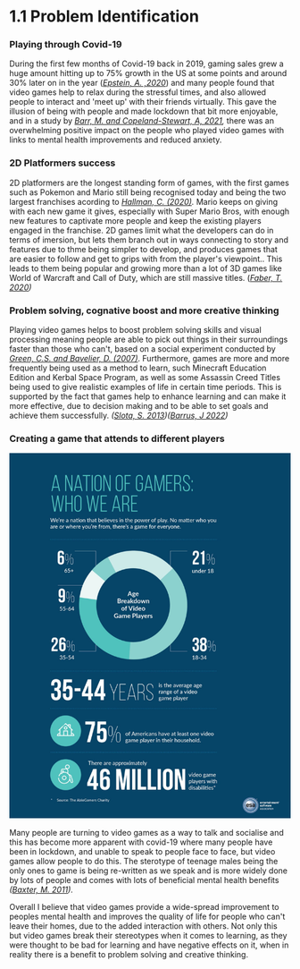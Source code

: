 # 1.1 Problem Identification

### **Playing through Covid-19**

During the first few months of Covid-19 back in 2019, gaming sales grew a huge amount hitting up to 75% growth in the US at some points and around 30% later on in the year ([_Epstein, A. ,2020_](../analysis/reference-list.md)) and many people found that video games help to relax during the stressful times, and also allowed people to interact and 'meet up' with their friends virtually. This gave the illusion of being with people and made lockdown that bit more enjoyable, and in a study by [_Barr, M. and Copeland-Stewart, A, 2021_](../analysis/reference-list.md)_,_ there was an overwhelming positive impact on the people who played video games with links to mental health improvements and reduced anxiety.

### **2D Platformers success**

2D platformers are the longest standing form of games, with the first games such as Pokemon and Mario still being recognised today and being the two largest franchises acording to [_Hallman,  C. (2020)_](../analysis/reference-list.md)_._ Mario keeps on giving with each new game it gives, especially with Super Mario Bros, with enough new features to captivate more people and keep the existing players engaged in the franchise. 2D games limit what the developers can do in terms of imersion, but lets them branch out in ways connecting to story and features due to thme being simpler to develop, and produces games that are easier to follow and get to grips with from the player's viewpoint.. This leads to them being popular and growing more than a lot of 3D games like World of Warcraft and Call of Duty, which are still massive titles. ([_Faber, T. 2020_](../analysis/reference-list.md)_)_

### **Problem solving, cognative boost and more creative thinking**

Playing video games helps to boost problem solving skills and visual processing meaning people are able to pick out things in their surroundings faster than those who can't, based on a social experiment conducted by [_Green, C.S. and Bavelier, D. (2007)_](../analysis/reference-list.md). Furthermore, games are more and more frequently being used as a method to learn, such Minecraft Education Edition and Kerbal Space Program, as well as some Assassin Creed Titles being used to give realistic examples of life in certain time periods. This is supported by the fact that games help to enhance learning and can make it more effective, due to decision making and to be able to set goals and achieve them successfully. _(_[_Slota, S. 2013_](../analysis/reference-list.md)_)(_[_Barrus, J 2022_](../analysis/reference-list.md)_)_

### **Creating a game that attends to different players**

![ESA Age Breakdown for Gaming (2020)](<../.gitbook/assets/image (1).png>)

Many people are turning to video games as a way to talk and socialise and this has become more apparent with covid-19 where many people have been in lockdown, and unable to speak to people face to face, but video games allow people to do this. The sterotype of teenage males being the only ones to game is being re-written as we speak and is more widely done by lots of people and comes with lots of beneficial mental health benefits _‌(_[_Baxter, M. 2011_](../analysis/reference-list.md)_)._

Overall I believe that video games provide a wide-spread improvement to peoples mental health and improves the quality of life for people who can't leave their homes, due to the added interaction with others. Not only this but video games break their stereotypes when it comes to learning, as they were thought to be bad for learning and have negative effects on it, when in reality there is a benefit to problem solving and creative thinking.&#x20;
